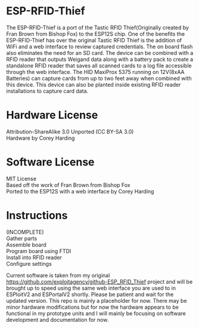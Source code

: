 # ESP-RFID-Thief
The ESP-RFID-Thief is a port of the Tastic RFID Thief(Originally created by Fran Brown from Bishop Fox) to the ESP12S chip. One of the benefits the ESP-RFID-Thief has over the original Tastic RFID Thief is the addition of WiFi and a web interface to review captured credentials. The on board flash also eliminates the need for an SD card. The device can be combined with a RFID reader that outputs Weigand data along with a battery pack to create a standalone RFID reader that saves all scanned cards to a log file accessible through the web interface.  The HID MaxiProx 5375 running on 12V(8xAA Batteries) can capture cards from up to two feet away when combined with this device. This device can also be planted inside existing RFID reader installations to capture card data.  
# Hardware License
Attribution-ShareAlike 3.0 Unported (CC BY-SA 3.0)  
Hardware by Corey Harding  
# Software License
MIT License  
Based off the work of Fran Brown from Bishop Fox  
Ported to the ESP12S with a web interface by Corey Harding  
# Instructions
(INCOMPLETE)  
Gather parts  
Assemble board  
Program board using FTDI  
Install into RFID reader  
Configure settings  
  
Current software is taken from my original https://github.com/exploitagency/github-ESP_RFID_Thief project and will be brought up to speed using the same web interface you are used to in ESPloitV2 and ESPortalV2 shortly. Please be patient and wait for the updated version. This repo is mainly a placeholder for now. There may be minor hardware modifications but for now the hardware appears to be functional in my prototype units and I will mainly be focusing on software development and documentation for now.  
